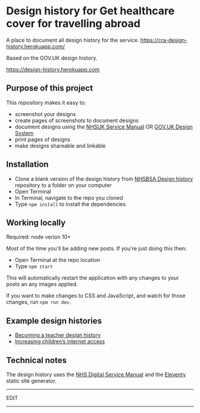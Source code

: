 # Design history for Get healthcare cover for travelling abroad

A place to document all design history for the service.
<https://cra-design-history.herokuapp.com/>

Based on the GOV.UK design history. 

<https://design-history.herokuapp.com>

## Purpose of this project

This repository makes it easy to:

* screenshot your designs
* create pages of screenshots to document designs
* document designs using the [NHSUK Service Manual](https://service-manual.nhs.uk/) OR [GOV.UK Design System](https://design-system.service.gov.uk/)
* print pages of designs
* make designs shareable and linkable

## Installation

* Clone a blank version of the design history from [NHSBSA Design history](https://github.com/nhsbsa/nhsbsa-design-history) repository to a folder on your computer
* Open Terminal
* In Terminal, navigate to the repo you cloned
* Type `npm install` to install the dependencies

## Working locally

Required: node verion 10+

Most of the time you'll be adding new posts. If you're just doing this then:

* Open Terminal at the repo location
* Type `npm start`

This will automatically restart the application with any changes to your posts an any images applied.

If you want to make changes to CSS and JavaScript, and watch for those changes, run `npm run dev`.

## Example design histories

* [Becoming a teacher design history](https://bat-design-history.netlify.app)
* [Increasing children’s internet access](https://increasing-access-history.herokuapp.com/)

## Technical notes

The design history uses the [NHS Digital Service Manual](https://service-manual.nhs.uk/) and the [Eleventy](https://www.11ty.dev) static site generator.

************************
EDIT
************************
